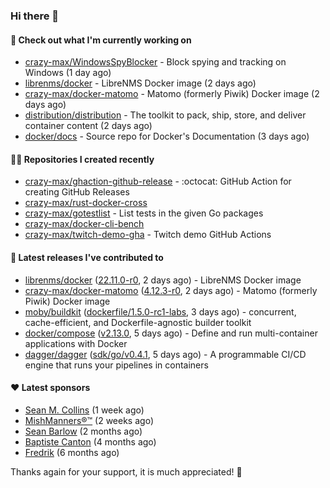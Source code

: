 ### Hi there 👋

#### 👷 Check out what I'm currently working on

- [crazy-max/WindowsSpyBlocker](https://github.com/crazy-max/WindowsSpyBlocker) - Block spying and tracking on Windows (1 day ago)
- [librenms/docker](https://github.com/librenms/docker) - LibreNMS Docker image (2 days ago)
- [crazy-max/docker-matomo](https://github.com/crazy-max/docker-matomo) - Matomo (formerly Piwik) Docker image (2 days ago)
- [distribution/distribution](https://github.com/distribution/distribution) - The toolkit to pack, ship, store, and deliver container content (2 days ago)
- [docker/docs](https://github.com/docker/docs) - Source repo for Docker&#39;s Documentation (3 days ago)

#### 👨‍💻 Repositories I created recently

- [crazy-max/ghaction-github-release](https://github.com/crazy-max/ghaction-github-release) - :octocat: GitHub Action for creating GitHub Releases
- [crazy-max/rust-docker-cross](https://github.com/crazy-max/rust-docker-cross)
- [crazy-max/gotestlist](https://github.com/crazy-max/gotestlist) - List tests in the given Go packages
- [crazy-max/docker-cli-bench](https://github.com/crazy-max/docker-cli-bench)
- [crazy-max/twitch-demo-gha](https://github.com/crazy-max/twitch-demo-gha) - Twitch demo GitHub Actions

#### 🚀 Latest releases I've contributed to

- [librenms/docker](https://github.com/librenms/docker) ([22.11.0-r0](https://github.com/librenms/docker/releases/tag/22.11.0-r0), 2 days ago) - LibreNMS Docker image
- [crazy-max/docker-matomo](https://github.com/crazy-max/docker-matomo) ([4.12.3-r0](https://github.com/crazy-max/docker-matomo/releases/tag/4.12.3-r0), 2 days ago) - Matomo (formerly Piwik) Docker image
- [moby/buildkit](https://github.com/moby/buildkit) ([dockerfile/1.5.0-rc1-labs](https://github.com/moby/buildkit/releases/tag/dockerfile/1.5.0-rc1-labs), 3 days ago) - concurrent, cache-efficient, and Dockerfile-agnostic builder toolkit
- [docker/compose](https://github.com/docker/compose) ([v2.13.0](https://github.com/docker/compose/releases/tag/v2.13.0), 5 days ago) - Define and run multi-container applications with Docker
- [dagger/dagger](https://github.com/dagger/dagger) ([sdk/go/v0.4.1](https://github.com/dagger/dagger/releases/tag/sdk/go/v0.4.1), 5 days ago) - A programmable CI/CD engine that runs your pipelines in containers

#### ❤️ Latest sponsors
- [Sean M. Collins](https://github.com/sc68cal) (1 week ago)
- [MishManners®™](https://github.com/mishmanners) (2 weeks ago)
- [Sean Barlow](https://github.com/woolrab6) (2 months ago)
- [Baptiste Canton](https://github.com/batmac) (4 months ago)
- [Fredrik](https://github.com/fredrikscode) (6 months ago)

Thanks again for your support, it is much appreciated! 🙏
